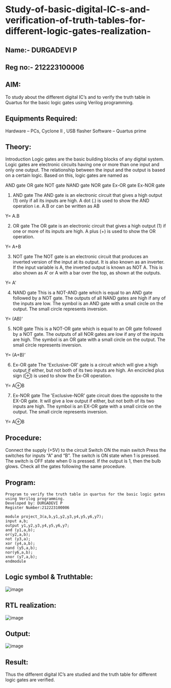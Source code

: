 # Study-of-basic-digital-IC-s-and-verification-of-truth-tables-for-different-logic-gates-realization-
## Name:- DURGADEVI P
## Reg no:- 212223100006
## AIM:
To study about the different digital IC’s and to verify the truth table in Quartus for the basic logic gates using Verilog programming.

## Equipments Required:
Hardware – PCs, Cyclone II , USB flasher
Software – Quartus prime
## Theory:
Introduction
Logic gates are the basic building blocks of any digital system. Logic gates are electronic circuits having one or more than one input and only one output. The relationship between the input and the output is based on a certain logic. Based on this, logic gates are named as

AND gate
OR gate
NOT gate
NAND gate
NOR gate
Ex-OR gate
Ex-NOR gate
1) AND gate
The AND gate is an electronic circuit that gives a high output (1) only if all its inputs are high. A dot (.) is used to show the AND operation i.e. A.B or can be written as AB

Y= A.B

2) OR gate
The OR gate is an electronic circuit that gives a high output (1) if one or more of its inputs are high. A plus (+) is used to show the OR operation.

Y= A+B

3) NOT gate
The NOT gate is an electronic circuit that produces an inverted version of the input at its output. It is also known as an inverter. If the input variable is A, the inverted output is known as NOT A. This is also shown as A' or A with a bar over the top, as shown at the outputs.

Y= A'

4) NAND gate
This is a NOT-AND gate which is equal to an AND gate followed by a NOT gate. The outputs of all NAND gates are high if any of the inputs are low. The symbol is an AND gate with a small circle on the output. The small circle represents inversion.

Y= (AB)’

5) NOR gate
This is a NOT-OR gate which is equal to an OR gate followed by a NOT gate. The outputs of all NOR gates are low if any of the inputs are high. The symbol is an OR gate with a small circle on the output. The small circle represents inversion.

Y= (A+B)’

6) Ex-OR gate
The 'Exclusive-OR' gate is a circuit which will give a high output if either, but not both of its two inputs are high. An encircled plus sign (⊕) is used to show the Ex-OR operation.

Y= A⊕B

7) Ex-NOR gate
The 'Exclusive-NOR' gate circuit does the opposite to the EX-OR gate. It will give a low output if either, but not both of its two inputs are high. The symbol is an EX-OR gate with a small circle on the output. The small circle represents inversion.

Y= A⊕B

## Procedure:
Connect the supply (+5V) to the circuit
Switch ON the main switch
Press the switches for inputs “A” and “B”. The switch is ON state when 1 is pressed. The switch is OFF state when 0 is pressed.
If the output is 1, then the bulb glows.
Check all the gates following the same procedure.
## Program:

```
Program to verify the truth table in quartus for the basic logic gates using Verilog programming.
Developed by: DURGADEVI P
Register Number:212223100006
```

```
module project_3(a,b,y1,y2,y3,y4,y5,y6,y7);
input a,b;
output y1,y2,y3,y4,y5,y6,y7;
and (y1,a,b);
or(y2,a,b);
not (y3,a);
xor (y4,a,b);
nand (y5,a,b);
nor(y6,a,b);
xnor (y7,a,b);
endmodule
```

## Logic symbol & Truthtable:
![image](https://github.com/durgadevi22d/Study-of-basic-digital-IC-s-and-verification-of-truth-tables-for-different-logic-gates-realization-/assets/149987216/2b2d7aad-5998-4a2e-94e1-eebfbd154a0e)

## RTL realization:
![image](https://github.com/durgadevi22d/Study-of-basic-digital-IC-s-and-verification-of-truth-tables-for-different-logic-gates-realization-/assets/149987216/1f7cdfb3-f33b-4ce2-958a-59308dea8b8e)

## Output:
![image](https://github.com/durgadevi22d/Study-of-basic-digital-IC-s-and-verification-of-truth-tables-for-different-logic-gates-realization-/assets/149987216/4c66a57c-2f9a-4191-aac4-2d4d70754e0b)

## Result:
Thus the different digital IC’s are studied and the truth table for different logic gates are verified.
